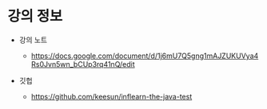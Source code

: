 # 강의 정보

- 강의 노트
  - https://docs.google.com/document/d/1j6mU7Q5gng1mAJZUKUVya4Rs0Jvn5wn_bCUp3rq41nQ/edit

- 깃헙 
  - https://github.com/keesun/inflearn-the-java-test